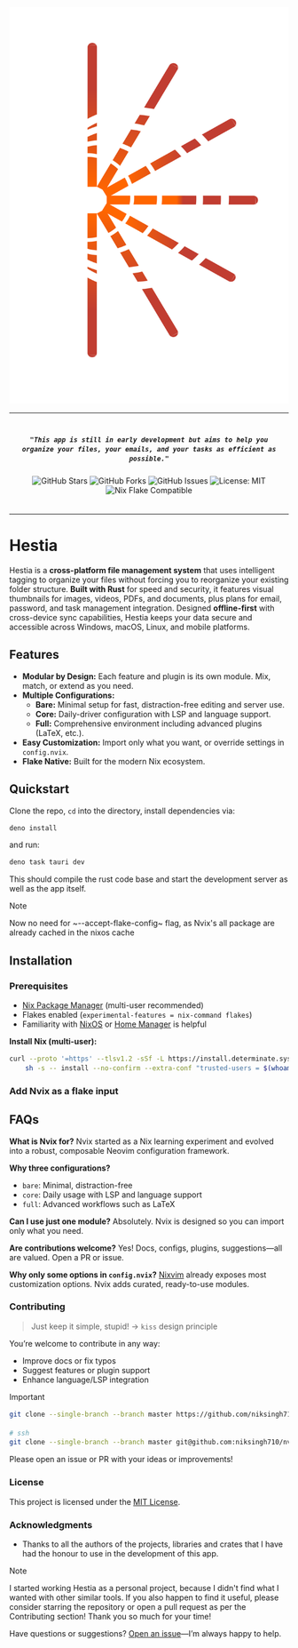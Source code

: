 <p align="center" style="color:grey">

 <picture>
    <source media="(prefers-color-scheme: dark)" srcset="./app/public/logo_dark.svg">
    <source media="(prefers-color-scheme: light)" srcset="./app/public/logo.svg">
    <img alt="Logo" src="./app/public/logo.svg">
  </picture>

<div align="center">
<table>
<tbody>
<td align="center">
<img width="2000" height="0"><br>

##### `"This app is still in early development but aims to help you organize your files, your emails, and your tasks as efficient as possible."`

![GitHub Stars](https://img.shields.io/github/stars/niksingh710/nvix?style=social) ![GitHub Forks](https://img.shields.io/github/forks/niksingh710/nvix?style=social) ![GitHub Issues](https://img.shields.io/github/issues/niksingh710/nvix) ![License: MIT](https://img.shields.io/badge/license-MIT-green) ![Nix Flake Compatible](https://img.shields.io/badge/Nix-Flake_Compatible-blue)

<img width="2000" height="0">
</td>
</tbody>
</table>
</div>
</p>

# Hestia

Hestia is a **cross-platform file management system** that uses intelligent tagging to organize your files without forcing you to reorganize your existing folder structure. **Built with Rust** for speed and security, it features visual thumbnails for images, videos, PDFs, and documents, plus plans for email, password, and task management integration. Designed **offline-first** with cross-device sync capabilities, Hestia keeps your data secure and accessible across Windows, macOS, Linux, and mobile platforms.

## Features

- **Modular by Design:** Each feature and plugin is its own module. Mix, match, or extend as you need.
- **Multiple Configurations:**
  - **Bare:** Minimal setup for fast, distraction-free editing and server use.
  - **Core:** Daily-driver configuration with LSP and language support.
  - **Full:** Comprehensive environment including advanced plugins (LaTeX, etc.).
- **Easy Customization:** Import only what you want, or override settings in `config.nvix`.
- **Flake Native:** Built for the modern Nix ecosystem.

## Quickstart

Clone the repo, `cd` into the directory, install dependencies via:

```sh
deno install
```

and run:

```sh
deno task tauri dev
```

This should compile the rust code base and start the development server as well as the app itself.

> [!NOTE]
> Now no need for ~--accept-flake-config~ flag, as Nvix's all package are already cached in the nixos cache

## Installation

### Prerequisites

- [Nix Package Manager](https://nixos.org/download.html) (multi-user recommended)
- Flakes enabled (`experimental-features = nix-command flakes`)
- Familiarity with [NixOS](https://nixos.org/) or [Home Manager](https://nix-community.github.io/home-manager/) is helpful

**Install Nix (multi-user):**

```bash
curl --proto '=https' --tlsv1.2 -sSf -L https://install.determinate.systems/nix | \
    sh -s -- install --no-confirm --extra-conf "trusted-users = $(whoami)"
```

### Add Nvix as a flake input

## FAQs

**What is Nvix for?**
Nvix started as a Nix learning experiment and evolved into a robust, composable Neovim configuration framework.

**Why three configurations?**

- `bare`: Minimal, distraction-free
- `core`: Daily usage with LSP and language support
- `full`: Advanced workflows such as LaTeX

**Can I use just one module?**
Absolutely. Nvix is designed so you can import only what you need.

**Are contributions welcome?**
Yes! Docs, configs, plugins, suggestions—all are valued. Open a PR or issue.

**Why only some options in `config.nvix`?**
[Nixvim](https://github.com/nix-community/nixvim) already exposes most customization options. Nvix adds curated, ready-to-use modules.

### Contributing

> Just keep it simple, stupid! -> `kiss` design principle

You’re welcome to contribute in any way:

- Improve docs or fix typos
- Suggest features or plugin support
- Enhance language/LSP integration

> [!IMPORTANT]

```sh
git clone --single-branch --branch master https://github.com/niksingh710/nvix.git

# ssh
git clone --single-branch --branch master git@github.com:niksingh710/nvix.git
```

Please open an issue or PR with your ideas or improvements!

### License

This project is licensed under the [MIT License](./LICENSE).

### Acknowledgments

- Thanks to all the authors of the projects, libraries and crates that I have had the honour to use in the development of this app.

> [!NOTE]
> I started working Hestia as a personal project, because I didn't find what I wanted with other similar tools.
> If you also happen to find it useful, please consider starring the repository or open a pull request as per the Contributing section!
> Thank you so much for your time!

Have questions or suggestions? [Open an issue](https://github.com/emilyantosch/hestia_tauri/issues)—I’m always happy to help.
